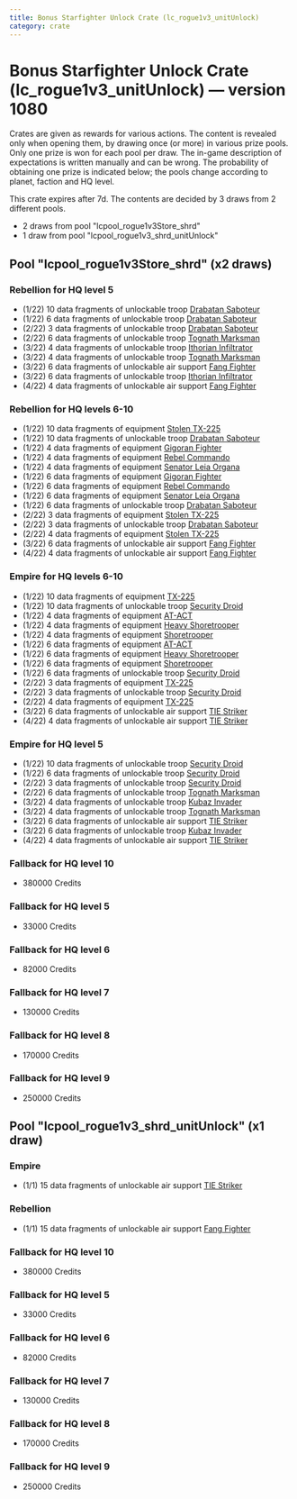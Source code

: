 ```yaml
---
title: Bonus Starfighter Unlock Crate (lc_rogue1v3_unitUnlock)
category: crate
---
```


# Bonus Starfighter Unlock Crate (lc_rogue1v3_unitUnlock) — version 1080

Crates are given as rewards for various actions. The content is revealed only when opening them, by drawing once (or more) in various prize pools. Only one prize is won for each pool per draw. The in-game description of expectations is written manually and can be wrong. The probability of obtaining one prize is indicated below; the pools change according to planet, faction and HQ level.

This crate expires after 7d. The contents are decided by 3 draws from 2 different pools.
  * 2 draws from pool "lcpool_rogue1v3Store_shrd"
  * 1 draw from pool "lcpool_rogue1v3_shrd_unitUnlock"

## Pool "lcpool_rogue1v3Store_shrd" (x2 draws)

### Rebellion for HQ level 5

  * (1/22) 10 data fragments of unlockable troop [Drabatan Saboteur](BigMouthAlien)
  * (1/22) 6 data fragments of unlockable troop [Drabatan Saboteur](BigMouthAlien)
  * (2/22) 3 data fragments of unlockable troop [Drabatan Saboteur](BigMouthAlien)
  * (2/22) 6 data fragments of unlockable troop [Tognath Marksman](RebelTognath)
  * (3/22) 4 data fragments of unlockable troop [Ithorian Infiltrator](IthorianInfiltrator)
  * (3/22) 4 data fragments of unlockable troop [Tognath Marksman](RebelTognath)
  * (3/22) 6 data fragments of unlockable air support [Fang Fighter](FangFighter)
  * (3/22) 6 data fragments of unlockable troop [Ithorian Infiltrator](IthorianInfiltrator)
  * (4/22) 4 data fragments of unlockable air support [Fang Fighter](FangFighter)

### Rebellion for HQ levels 6-10

  * (1/22) 10 data fragments of equipment [Stolen TX-225](eqpRebelHovertank)
  * (1/22) 10 data fragments of unlockable troop [Drabatan Saboteur](BigMouthAlien)
  * (1/22) 4 data fragments of equipment [Gigoran Fighter](eqpRebelShaggyAlien)
  * (1/22) 4 data fragments of equipment [Rebel Commando](eqpRebelPentagonSoldier)
  * (1/22) 4 data fragments of equipment [Senator Leia Organa](eqpRebelDiplomat)
  * (1/22) 6 data fragments of equipment [Gigoran Fighter](eqpRebelShaggyAlien)
  * (1/22) 6 data fragments of equipment [Rebel Commando](eqpRebelPentagonSoldier)
  * (1/22) 6 data fragments of equipment [Senator Leia Organa](eqpRebelDiplomat)
  * (1/22) 6 data fragments of unlockable troop [Drabatan Saboteur](BigMouthAlien)
  * (2/22) 3 data fragments of equipment [Stolen TX-225](eqpRebelHovertank)
  * (2/22) 3 data fragments of unlockable troop [Drabatan Saboteur](BigMouthAlien)
  * (2/22) 4 data fragments of equipment [Stolen TX-225](eqpRebelHovertank)
  * (3/22) 6 data fragments of unlockable air support [Fang Fighter](FangFighter)
  * (4/22) 4 data fragments of unlockable air support [Fang Fighter](FangFighter)

### Empire for HQ levels 6-10

  * (1/22) 10 data fragments of equipment [TX-225](eqpEmpireHovertank)
  * (1/22) 10 data fragments of unlockable troop [Security Droid](SecurityDroid)
  * (1/22) 4 data fragments of equipment [AT-ACT](eqpEmpireCargoGreatDane)
  * (1/22) 4 data fragments of equipment [Heavy Shoretrooper](eqpEmpirePentagonHeavyTrooper)
  * (1/22) 4 data fragments of equipment [Shoretrooper](eqpEmpirePentagonTrooper)
  * (1/22) 6 data fragments of equipment [AT-ACT](eqpEmpireCargoGreatDane)
  * (1/22) 6 data fragments of equipment [Heavy Shoretrooper](eqpEmpirePentagonHeavyTrooper)
  * (1/22) 6 data fragments of equipment [Shoretrooper](eqpEmpirePentagonTrooper)
  * (1/22) 6 data fragments of unlockable troop [Security Droid](SecurityDroid)
  * (2/22) 3 data fragments of equipment [TX-225](eqpEmpireHovertank)
  * (2/22) 3 data fragments of unlockable troop [Security Droid](SecurityDroid)
  * (2/22) 4 data fragments of equipment [TX-225](eqpEmpireHovertank)
  * (3/22) 6 data fragments of unlockable air support [TIE Striker](AtmosMig)
  * (4/22) 4 data fragments of unlockable air support [TIE Striker](AtmosMig)

### Empire for HQ level 5

  * (1/22) 10 data fragments of unlockable troop [Security Droid](SecurityDroid)
  * (1/22) 6 data fragments of unlockable troop [Security Droid](SecurityDroid)
  * (2/22) 3 data fragments of unlockable troop [Security Droid](SecurityDroid)
  * (2/22) 6 data fragments of unlockable troop [Tognath Marksman](EmpireTognath)
  * (3/22) 4 data fragments of unlockable troop [Kubaz Invader](KubazInvader)
  * (3/22) 4 data fragments of unlockable troop [Tognath Marksman](EmpireTognath)
  * (3/22) 6 data fragments of unlockable air support [TIE Striker](AtmosMig)
  * (3/22) 6 data fragments of unlockable troop [Kubaz Invader](KubazInvader)
  * (4/22) 4 data fragments of unlockable air support [TIE Striker](AtmosMig)

### Fallback for HQ level 10

  * 380000 Credits

### Fallback for HQ level 5

  * 33000 Credits

### Fallback for HQ level 6

  * 82000 Credits

### Fallback for HQ level 7

  * 130000 Credits

### Fallback for HQ level 8

  * 170000 Credits

### Fallback for HQ level 9

  * 250000 Credits

## Pool "lcpool_rogue1v3_shrd_unitUnlock" (x1 draw)

### Empire

  * (1/1) 15 data fragments of unlockable air support [TIE Striker](AtmosMig)

### Rebellion

  * (1/1) 15 data fragments of unlockable air support [Fang Fighter](FangFighter)

### Fallback for HQ level 10

  * 380000 Credits

### Fallback for HQ level 5

  * 33000 Credits

### Fallback for HQ level 6

  * 82000 Credits

### Fallback for HQ level 7

  * 130000 Credits

### Fallback for HQ level 8

  * 170000 Credits

### Fallback for HQ level 9

  * 250000 Credits